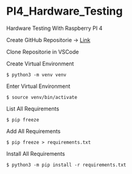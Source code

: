 # PI4_Hardware_Testing

Hardware Testing With Raspberry PI 4


Create GitHub Repositorie -> [Link](https://github.com)

Clone Repositorie in VSCode

Create Virtual Environment
```
$ python3 -m venv venv
```

Enter Virtual Environment
```
$ source venv/bin/activate
```

List All Requirements
```
$ pip freeze
```

Add All Requirements
```
$ pip freeze > requirements.txt
```

Install All Requirements
```
$ python3 -m pip install -r requirements.txt
```